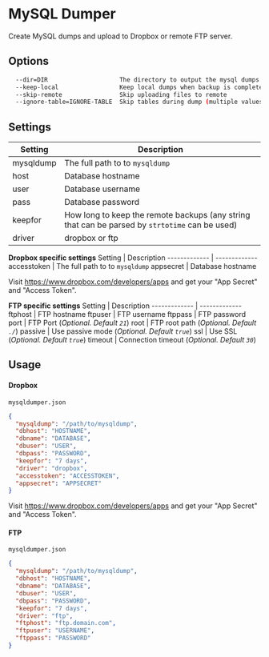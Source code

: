 # MySQL Dumper
Create MySQL dumps and upload to Dropbox or remote FTP server.

## Options
```sh
  --dir=DIR                    The directory to output the mysql dumps [default: "archive"]
  --keep-local                 Keep local dumps when backup is complete
  --skip-remote                Skip uploading files to remote
  --ignore-table=IGNORE-TABLE  Skip tables during dump (multiple values allowed)
```

## Settings
Setting  | Description
------------- | -------------
mysqldump  | The full path to to `mysqldump`
host  | Database hostname
user | Database username
pass | Database password
keepfor | How long to keep the remote backups (any string that can be parsed by `strtotime` can be used)
driver | dropbox or ftp

**Dropbox specific settings**
Setting  | Description
------------- | -------------
accesstoken  | The full path to to `mysqldump`
appsecret  | Database hostname

Visit https://www.dropbox.com/developers/apps and get your "App Secret" and "Access Token".

**FTP specific settings**
Setting  | Description
------------- | -------------
ftphost | FTP hostname
ftpuser | FTP username
ftppass | FTP password
port | FTP Port (*Optional. Default `21`*)
root | FTP root path (*Optional. Default `./`*)
passive | Use passive mode (*Optional. Default `true`*)
ssl | Use SSL (*Optional. Default `true`*)
timeout | Connection timeout (*Optional. Default `30`*)

## Usage

#### Dropbox
`mysqldumper.json`
```json
{
  "mysqldump": "/path/to/mysqldump",
  "dbhost": "HOSTNAME",
  "dbname": "DATABASE",
  "dbuser": "USER",
  "dbpass": "PASSWORD",
  "keepfor": "7 days",
  "driver": "dropbox",
  "accesstoken": "ACCESSTOKEN",
  "appsecret": "APPSECRET"
}
```

Visit https://www.dropbox.com/developers/apps and get your "App Secret" and "Access Token".

#### FTP
`mysqldumper.json`
```json
{
  "mysqldump": "/path/to/mysqldump",
  "dbhost": "HOSTNAME",
  "dbname": "DATABASE",
  "dbuser": "USER",
  "dbpass": "PASSWORD",
  "keepfor": "7 days",
  "driver": "ftp",
  "ftphost": "ftp.domain.com",
  "ftpuser": "USERNAME",
  "ftppass": "PASSWORD"
}
```
